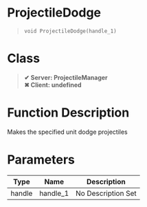 # ProjectileDodge
> `void ProjectileDodge(handle_1)`
# Class
> __✔ Server: ProjectileManager__  
> __✖ Client: undefined__  
# Function Description
Makes the specified unit dodge projectiles
# Parameters
Type|Name|Description
--|--|--
handle|handle_1|No Description Set
